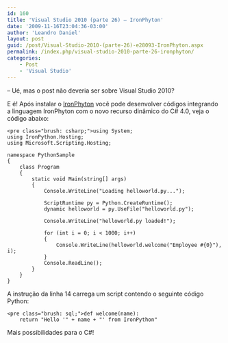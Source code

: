 ```yaml
---
id: 160
title: 'Visual Studio 2010 (parte 26) – IronPhyton'
date: '2009-11-16T23:04:36-03:00'
author: 'Leandro Daniel'
layout: post
guid: /post/Visual-Studio-2010-(parte-26)-e28093-IronPhyton.aspx
permalink: /index.php/visual-studio-2010-parte-26-ironphyton/
categories:
    - Post
    - 'Visual Studio'
---
```


– Ué, mas o post não deveria ser sobre Visual Studio 2010?

E é! Após instalar o [IronPhyton](http://www.codeplex.com/IronPython/Release/ProjectReleases.aspx?ReleaseId=15625) você pode desenvolver códigos integrando a linguagem IronPhyton com o novo recurso dinâmico do C# 4.0, veja o código abaixo:

```
<pre class="brush: csharp;">using System;
using IronPython.Hosting;
using Microsoft.Scripting.Hosting;

namespace PythonSample
{
    class Program
    {
        static void Main(string[] args)
        {
            Console.WriteLine("Loading helloworld.py...");

            ScriptRuntime py = Python.CreateRuntime();
            dynamic helloworld = py.UseFile("helloworld.py");

            Console.WriteLine("helloworld.py loaded!");

            for (int i = 0; i < 1000; i++)
            {
                Console.WriteLine(helloworld.welcome("Employee #{0}"), i);
            }
            Console.ReadLine();
        }
    }
}
```

A instrução da linha 14 carrega um script contendo o seguinte código Python:

```
<pre class="brush: sql;">def welcome(name):
    return "Hello '" + name + "' from IronPython"
```

Mais possibilidades para o C#!